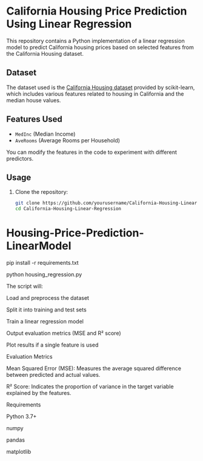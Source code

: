 # California Housing Price Prediction Using Linear Regression

This repository contains a Python implementation of a linear regression model to predict California housing prices based on selected features from the California Housing dataset.

## Dataset

The dataset used is the [California Housing dataset](https://scikit-learn.org/stable/datasets/real_world.html#california-housing-dataset) provided by scikit-learn, which includes various features related to housing in California and the median house values.

## Features Used

- `MedInc` (Median Income)
- `AveRooms` (Average Rooms per Household)

You can modify the features in the code to experiment with different predictors.

## Usage

1. Clone the repository:
   ```bash
   git clone https://github.com/yourusername/California-Housing-Linear-Regression.git
   cd California-Housing-Linear-Regression
# Housing-Price-Prediction-LinearModel

pip install -r requirements.txt

python housing_regression.py

The script will:

Load and preprocess the dataset

Split it into training and test sets

Train a linear regression model

Output evaluation metrics (MSE and R² score)

Plot results if a single feature is used

Evaluation Metrics

Mean Squared Error (MSE): Measures the average squared difference between predicted and actual values.

R² Score: Indicates the proportion of variance in the target variable explained by the features.

Requirements

Python 3.7+

numpy

pandas

matplotlib
